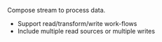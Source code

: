 Compose stream to process data.

- Support read/transform/write work-flows
- Include multiple read sources or multiple writes

